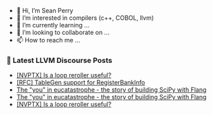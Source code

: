 - 👋 Hi, I’m Sean Perry
- 👀 I’m interested in compilers (c++, COBOL, llvm)
- 🌱 I’m currently learning ...
- 💞️ I’m looking to collaborate on ...
- 📫 How to reach me ...

<!---
s66perry/s66perry is a ✨ special ✨ repository because its `README.md` (this file) appears on your GitHub profile.
You can click the Preview link to take a look at your changes.
--->
### 📕 Latest LLVM Discourse Posts

<!-- DISCOURSE-LLVM:START -->
- [[NVPTX] Is a loop reroller useful?](https://discourse.llvm.org/t/nvptx-is-a-loop-reroller-useful/74772#post_2)
- [[RFC] TableGen support for RegisterBankInfo](https://discourse.llvm.org/t/rfc-tablegen-support-for-registerbankinfo/74459?page=2#post_22)
- [The &quot;you&quot; in eucatastrophe - the story of building SciPy with Flang](https://discourse.llvm.org/t/the-you-in-eucatastrophe-the-story-of-building-scipy-with-flang/74768#post_5)
- [The &quot;you&quot; in eucatastrophe - the story of building SciPy with Flang](https://discourse.llvm.org/t/the-you-in-eucatastrophe-the-story-of-building-scipy-with-flang/74768#post_4)
- [[NVPTX] Is a loop reroller useful?](https://discourse.llvm.org/t/nvptx-is-a-loop-reroller-useful/74772#post_1)
<!-- DISCOURSE-LLVM:END -->
